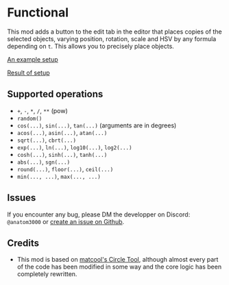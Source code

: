 # Functional

This mod adds a button to the edit tab in the editor that places copies of the selected objects, varying position, rotation, scale and HSV by any formula depending on `t`. This allows you to precisely place objects.

[An example setup](https://github.com/anatom3000/Functional/blob/dev/functool_popup.png?raw=true)

[Result of setup](https://github.com/anatom3000/Functional/blob/dev/functool_result.png?raw=true)

## Supported operations
- `+`, `-`, `*`, `/`, `**` (pow)
- `random()`
- `cos(...)`, `sin(...)`, `tan(...)` (arguments are in degrees)
- `acos(...)`, `asin(...)`, `atan(...)`
- `sqrt(...)`, `cbrt(...)`
- `exp(...)`, `ln(...)`, `log10(...)`, `log2(...)`
- `cosh(...)`, `sinh(...)`, `tanh(...)`
- `abs(...)`, `sgn(...)`
- `round(...)`, `floor(...)`, `ceil(...)`
- `min(..., ...)`, `max(..., ...)`

## Issues
If you encounter any bug, please DM the developper on Discord: `@anatom3000` or [create an issue on Github](https://github.com/anatom3000/Functional/issues).

## Credits
- This mod is based on [matcool's Circle Tool](mod:mat.circle-tool), although almost every part of the code has been modified in some way and the core logic has been completely rewritten.
